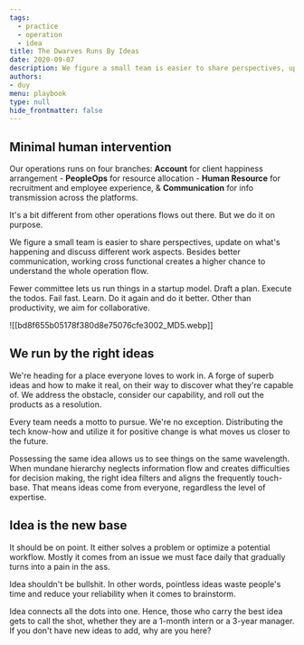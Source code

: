 ```yaml
---
tags: 
  - practice
  - operation
  - idea
title: The Dwarves Runs By Ideas
date: 2020-09-07
description: We figure a small team is easier to share perspectives, update on what's happening and discuss different work aspects. Besides better communication, working cross functional creates a higher chance to understand the whole operation flow. 
authors: 
- duy
menu: playbook
type: null
hide_frontmatter: false
---
```

## Minimal human intervention
Our operations runs on four branches: **Account** for client happiness arrangement - **PeopleOps** for resource allocation - **Human Resource** for recruitment and employee experience, & **Communication** for info transmission across the platforms. 

It's a bit different from other operations flows out there. But we do it on purpose.

We figure a small team is easier to share perspectives, update on what's happening and discuss different work aspects. Besides better communication, working cross functional creates a higher chance to understand the whole operation flow. 

Fewer committee lets us run things in a startup model. Draft a plan. Execute the todos. Fail fast. Learn. Do it again and do it better. Other than productivity, we aim for collaborative.

![[bd8f655b05178f380d8e75076cfe3002_MD5.webp]]

## We run by the right ideas
We're heading for a place everyone loves to work in. A forge of superb ideas and how to make it real, on their way to discover what they're capable of. We address the obstacle, consider our capability, and roll out the products as a resolution.

Every team needs a motto to pursue. We're no exception. Distributing the tech know-how and utilize it for positive change is what moves us closer to the future. 

Possessing the same idea allows us to see things on the same wavelength. When mundane hierarchy neglects information flow and creates difficulties for decision making, the right idea filters and aligns the frequently touch-base. That means ideas come from everyone, regardless the level of expertise. 

## Idea is the new base
It should be on point. It either solves a problem or optimize a potential workflow. Mostly it comes from an issue we must face daily that gradually turns into a pain in the ass.

Idea shouldn't be bullshit. In other words, pointless ideas waste people's time and reduce your reliability when it comes to brainstorm.

Idea connects all the dots into one. Hence, those who carry the best idea gets to call the shot, whether they are a 1-month intern or a 3-year manager. If you don't have new ideas to add, why are you here?
